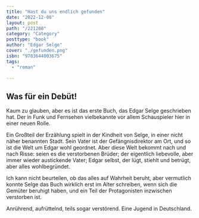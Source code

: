```yaml
---
title: "Hast du uns endlich gefunden"
date: "2022-12-08"
layout: post
path: "/221208"
category: "Category"
posttype: "book"
author: "Edgar Selge"
cover: "./gefunden.png"
isbn: "9783644003675"
tags:
  - "roman"

---
```

## Was für ein Debüt!

Kaum zu glauben, aber es ist das erste Buch, das Edgar Selge geschrieben hat. Der in Funk und Fernsehen vielbekannte vor allem Schauspieler hier in einer neuen Rolle.

Ein Großteil der Erzählung spielt in der Kindheit von Selge, in einer nicht näher benannten Stadt. Sein Vater ist der Gefängnisdirektor am Ort, und so ist die Welt um Edgar wohl geordnet. Aber diese Welt bekommt nach und nach Risse: seien es die verstorbenen Brüder; der eigentlich liebevolle, aber immer wieder austickende Vater; Edgar selbst, der lügt, stiehlt und betrügt, aber alles wohlbegründet. 

Ich kann nicht beurteilen, ob das alles auf Wahrheit beruht, aber vermutlich konnte Selge das Buch wirklich erst im Alter schreiben, wenn sich die Gemüter beruhigt haben, und ein Teil der Protagonisten inzwischen verstorben ist.

Anrührend, aufrüttelnd, teils sogar verstörend. Eine Jugend in Deutschland.